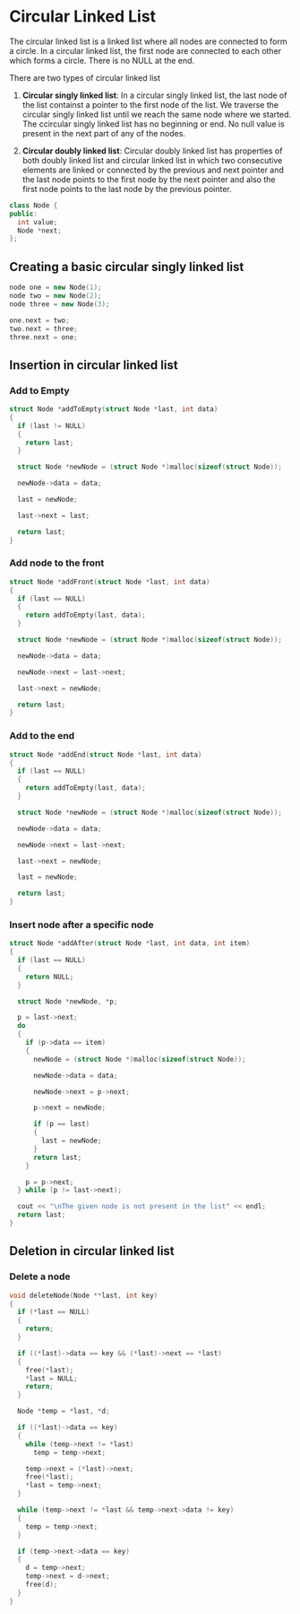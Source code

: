 # Circular Linked List

The circular linked list is a linked list where all nodes are connected to form a circle. In a circular linked list, the first node are connected to each other which forms a circle. There is no NULL at the end.

There are two types of circular linked list

1. **Circular singly linked list**: In a circular singly linked list, the last node of the list containst a pointer to the first node of the list. We traverse the circular singly linked list until we reach the same node where we started. The ccircular singly linked list has no beginning or end. No null value is present in the next part of any of the nodes.

2. **Circular doubly linked list**: Circular doubly linked list has properties of both doubly linked list and circular linked list in which two consecutive elements are linked or connected by the previous and next pointer and the last node points to the first node by the next pointer and also the first node points to the last node by the previous pointer.

```cpp
class Node {
public:
  int value;
  Node *next;
};
```

## Creating a basic circular singly linked list

```cpp
node one = new Node(1);
node two = new Node(2);
node three = new Node(3);

one.next = two;
two.next = three;
three.next = one;
```

## Insertion in circular linked list

### Add to Empty

```cpp
struct Node *addToEmpty(struct Node *last, int data)
{
  if (last != NULL)
  {
    return last;
  }

  struct Node *newNode = (struct Node *)malloc(sizeof(struct Node));

  newNode->data = data;

  last = newNode;

  last->next = last;

  return last;
}
```

### Add node to the front

```cpp
struct Node *addFront(struct Node *last, int data)
{
  if (last == NULL)
  {
    return addToEmpty(last, data);
  }

  struct Node *newNode = (struct Node *)malloc(sizeof(struct Node));

  newNode->data = data;

  newNode->next = last->next;

  last->next = newNode;

  return last;
}
```

### Add to the end

```cpp
struct Node *addEnd(struct Node *last, int data)
{
  if (last == NULL)
  {
    return addToEmpty(last, data);
  }

  struct Node *newNode = (struct Node *)malloc(sizeof(struct Node));

  newNode->data = data;

  newNode->next = last->next;

  last->next = newNode;

  last = newNode;

  return last;
}
```

### Insert node after a specific node

```cpp
struct Node *addAfter(struct Node *last, int data, int item)
{
  if (last == NULL)
  {
    return NULL;
  }

  struct Node *newNode, *p;

  p = last->next;
  do
  {
    if (p->data == item)
    {
      newNode = (struct Node *)malloc(sizeof(struct Node));

      newNode->data = data;

      newNode->next = p->next;

      p->next = newNode;

      if (p == last)
      {
        last = newNode;
      }
      return last;
    }

    p = p->next;
  } while (p != last->next);

  cout << "\nThe given node is not present in the list" << endl;
  return last;
}
```

## Deletion in circular linked list

### Delete a node

```cpp
void deleteNode(Node **last, int key)
{
  if (*last == NULL)
  {
    return;
  }

  if ((*last)->data == key && (*last)->next == *last)
  {
    free(*last);
    *last = NULL;
    return;
  }

  Node *temp = *last, *d;

  if ((*last)->data == key)
  {
    while (temp->next != *last)
      temp = temp->next;

    temp->next = (*last)->next;
    free(*last);
    *last = temp->next;
  }

  while (temp->next != *last && temp->next->data != key)
  {
    temp = temp->next;
  }

  if (temp->next->data == key)
  {
    d = temp->next;
    temp->next = d->next;
    free(d);
  }
}
```
